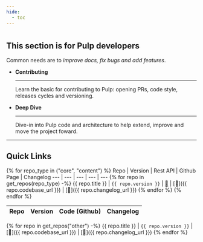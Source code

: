 ```yaml
---
hide:
  - toc
---
```

<div class="hero-header" markdown>
<h1 class="landing-page-h1"></h1>

## This section is for Pulp **developers**

Common needs are to *improve docs, fix bugs and add features*.



<div class="grid cards" markdown>

-   **Contributing**

    ---
    
    Learn the basic for contributing to Pulp: opening PRs, code style, releases cycles and versioning.

    
-   **Deep Dive**
    
    ---

    Dive-in into Pulp code and architecture to help extend, improve and move the project foward.

    
</div>
</div>

---

## Quick Links


{% for repo_type in ("core", "content") %}
Repo | Version | Rest API | Github Page | Changelog
--- | --- | --- | --- | --- 
{% for repo in get_repos(repo_type) -%}
{{ repo.title }} | `{{ repo.version }}` | <a href="{{ repo.rest_api_url}}" target="_blank">:link:</a> | [:link:]({{ repo.codebase_url }}) | [:link:]({{ repo.changelog_url }})
{% endfor %}
{% endfor %}

Repo | Version | Code (Github) | Changelog
--- | --- | --- | --- 
{% for repo in get_repos("other") -%}
{{ repo.title }} | `{{ repo.version }}` | [:link:]({{ repo.codebase_url }}) | [:link:]({{ repo.changelog_url }})
{% endfor %}

